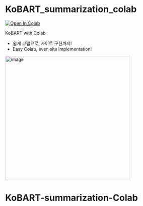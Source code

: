# KoBART_summarization_colab

[![Open In Colab](https://colab.research.google.com/assets/colab-badge.svg)]()

KoBART with Colab

- 쉽게 코랩으로, 사이트 구현까지!
- Easy Colab, even site implementation!

<img width="394" alt="image" src="https://user-images.githubusercontent.com/106899647/228720108-68ae857a-9d55-42c1-9990-fefd7309035b.png">




# KoBART-summarization-Colab




